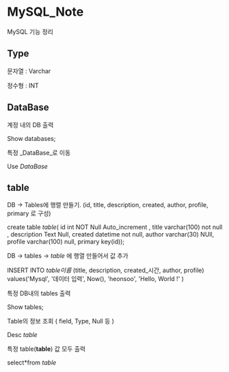 # MySQL_Note
MySQL 기능 정리

## Type 

   문자열 : Varchar

   정수형 : INT


## DataBase

계정 내의 DB 출력 

   Show databases;

특정 _DataBase_로 이동

   Use _DataBase_



## table

DB -> Tables에 행렬 만들기. (id, title, description, created, author, profile, primary 로 구성)

   create table _table_(
      id int NOT Null Auto_increment , 
      title varchar(100) not null ,
      description Text Null,
      created datetime not null,
      author varchar(30) NUll, 
      profile varchar(100) null,
      primary key(id));



DB -> tables -> _table_ 에 행열 만들어서 값 추가 

   INSERT INTO _table이름_ (title, description, created_시간, author, profile) values('Mysql', '데이터 입력', Now(), 'heonsoo', 'Hello, World !' )


특정 DB내의 tables 출력
   
   Show tables;


Table의 정보 조회 ( field, Type, Null 등 ) 
   
   Desc _table_



특정 table(__table__) 값 모두 출력 

   select*from _table_


